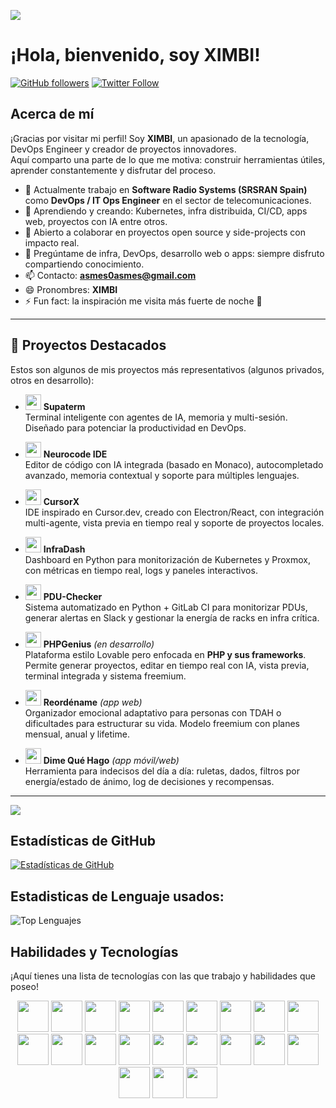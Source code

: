 ![](https://media0.giphy.com/headers/GitHub/w8ZJLtJbmuph.gif)
# ¡Hola, bienvenido, soy XIMBI! 

[![GitHub followers](https://img.shields.io/github/followers/ximbi1?label=Sígueme&style=social)](https://github.com/ximbi1)
[![Twitter Follow](https://img.shields.io/twitter/follow/ximbi1?label=Sígueme&style=social)](https://twitter.com/ximbi1)

## Acerca de mí

¡Gracias por visitar mi perfil! Soy **XIMBI**, un apasionado de la tecnología, DevOps Engineer y creador de proyectos innovadores.  
Aquí comparto una parte de lo que me motiva: construir herramientas útiles, aprender constantemente y disfrutar del proceso.

- 🔭 Actualmente trabajo en **Software Radio Systems (SRSRAN Spain)** como **DevOps / IT Ops Engineer** en el sector de telecomunicaciones.
- 🌱 Aprendiendo y creando: Kubernetes, infra distribuida, CI/CD, apps web, proyectos con IA entre otros.
- 👯 Abierto a colaborar en proyectos open source y side-projects con impacto real.
- 💬 Pregúntame de infra, DevOps, desarrollo web o apps: siempre disfruto compartiendo conocimiento.
- 📫 Contacto: **asmes0asmes@gmail.com**
- 😄 Pronombres: **XIMBI**
- ⚡ Fun fact: la inspiración me visita más fuerte de noche 🌙

---

## 🚀 Proyectos Destacados

Estos son algunos de mis proyectos más representativos (algunos privados, otros en desarrollo):

- <img src="https://cultofthepartyparrot.com/parrots/hd/githubparrot.gif" width="25" height="25"/> **Supaterm**  
  Terminal inteligente con agentes de IA, memoria y multi-sesión. Diseñado para potenciar la productividad en DevOps.  

- <img src="https://cultofthepartyparrot.com/parrots/hd/scienceparrot.gif" width="25" height="25"/> **Neurocode IDE**  
  Editor de código con IA integrada (basado en Monaco), autocompletado avanzado, memoria contextual y soporte para múltiples lenguajes.  

- <img src="https://cultofthepartyparrot.com/parrots/hd/meldparrot.gif" width="25" height="25"/> **CursorX**  
  IDE inspirado en Cursor.dev, creado con Electron/React, con integración multi-agente, vista previa en tiempo real y soporte de proyectos locales.  

- <img src="https://cultofthepartyparrot.com/parrots/hd/moonwalkingparrot.gif" width="25" height="25"/> **InfraDash**  
  Dashboard en Python para monitorización de Kubernetes y Proxmox, con métricas en tiempo real, logs y paneles interactivos.  

- <img src="https://cultofthepartyparrot.com/parrots/hd/footballparrot.gif" width="25" height="25"/> **PDU-Checker**  
  Sistema automatizado en Python + GitLab CI para monitorizar PDUs, generar alertas en Slack y gestionar la energía de racks en infra crítica.  

- <img src="https://cultofthepartyparrot.com/parrots/hd/meldparrot.gif" width="25" height="25"/> **PHPGenius** *(en desarrollo)*  
  Plataforma estilo Lovable pero enfocada en **PHP y sus frameworks**. Permite generar proyectos, editar en tiempo real con IA, vista previa, terminal integrada y sistema freemium.  

- <img src="https://cultofthepartyparrot.com/parrots/hd/moonwalkingparrot.gif" width="25" height="25"/> **Reordéname** *(app web)*  
  Organizador emocional adaptativo para personas con TDAH o dificultades para estructurar su vida. Modelo freemium con planes mensual, anual y lifetime.  

- <img src="https://cultofthepartyparrot.com/parrots/hd/githubparrot.gif" width="25" height="25"/> **Dime Qué Hago** *(app móvil/web)*  
  Herramienta para indecisos del día a día: ruletas, dados, filtros por energía/estado de ánimo, log de decisiones y recompensas.  

---

![](https://raw.githubusercontent.com/Sutil/Sutil/2b2fad3bf54522bb30c8c170591fc68ff51b69e6/github-contribution-grid-snake2.svg)

## Estadísticas de GitHub

[![Estadísticas de GitHub](https://github-readme-stats.vercel.app/api?username=ximbi1&show_icons=true&theme=radical)](https://github.com/ximbi1)

## Estadisticas de Lenguaje usados:
![Top Lenguajes](https://github-readme-stats.vercel.app/api/top-langs/?username=ximbi1&layout=compact)

## Habilidades y Tecnologías

¡Aquí tienes una lista de tecnologías con las que trabajo y habilidades que poseo!
<div align="center">
<img src="https://user-images.githubusercontent.com/74038190/212257454-16e3712e-945a-4ca2-b238-408ad0bf87e6.gif" width="50">
<img src="https://user-images.githubusercontent.com/74038190/212257472-08e52665-c503-4bd9-aa20-f5a4dae769b5.gif" width="50">
<img src="https://user-images.githubusercontent.com/74038190/212257468-1e9a91f1-b626-4baa-b15d-5c385dfa7ed2.gif" width="50">
<img src="https://user-images.githubusercontent.com/74038190/212257465-7ce8d493-cac5-494e-982a-5a9deb852c4b.gif" width="50">
<img src="https://user-images.githubusercontent.com/74038190/212257463-4d082cb4-7483-4eaf-bc25-6dde2628aabd.gif" width="50">
<img src="https://user-images.githubusercontent.com/74038190/212257460-738ff738-247f-4445-a718-cdd0ca76e2db.gif" width="50">
<img src="https://user-images.githubusercontent.com/74038190/212257467-871d32b7-e401-42e8-a166-fcfd7baa4c6b.gif" width="50">
<img src="https://user-images.githubusercontent.com/74038190/212281756-450d3ffa-9335-4b98-a965-db8a18fee927.gif" width="50">
<img src="https://user-images.githubusercontent.com/74038190/212280805-9bcb336b-8c55-46a8-abf8-ff286ab55472.gif" width="50">
<img src="https://user-images.githubusercontent.com/74038190/212280823-79088828-a258-4a4d-8d6c-96315d5a07af.gif" width="50">
<img src="https://user-images.githubusercontent.com/74038190/212281763-e6ecd7ef-c4aa-45b6-a97c-f33f6bb592bd.gif" width="50">
<img src="https://user-images.githubusercontent.com/74038190/212281775-b468df30-4edc-4bf8-a4ee-f52e1aaddc86.gif" width="50">
<img src="https://user-images.githubusercontent.com/74038190/212281780-0afd9616-8310-46e9-a898-c4f5269f1387.gif" width="50">  
<img src="https://github.com/Anmol-Baranwal/Cool-GIFs-For-GitHub/assets/74038190/1a797f46-efe4-41e6-9e75-5303e1bbcbfa" width="50">
<img src="https://github.com/Anmol-Baranwal/Cool-GIFs-For-GitHub/assets/74038190/29fd6286-4e7b-4d6c-818f-c4765d5e39a9" width="50">
<img src="https://github.com/Anmol-Baranwal/Cool-GIFs-For-GitHub/assets/74038190/67f477ed-6624-42da-99f0-1a7b1a16eecb" width="50">
<img src="https://github.com/Anmol-Baranwal/Cool-GIFs-For-GitHub/assets/74038190/3c16d4f2-b757-4c70-8f42-43d5dddd2c36" width="50">
<img src="https://github.com/Anmol-Baranwal/Cool-GIFs-For-GitHub/assets/74038190/3fb2cdf6-8920-462e-87a4-95af376418aa" width="50">
<img src="https://github.com/Anmol-Baranwal/Cool-GIFs-For-GitHub/assets/74038190/de038172-e903-4951-926c-755878deb0b4" width="50">
<img src="https://github.com/Anmol-Baranwal/Cool-GIFs-For-GitHub/assets/74038190/398b19b1-9aae-4c1f-8bc0-d172a2c08d68" width="50">
<img src="https://github.com/Anmol-Baranwal/Cool-GIFs-For-GitHub/assets/74038190/e0d299f2-767c-4c21-bd49-90f2a19f1a78" width="50">
</div>



